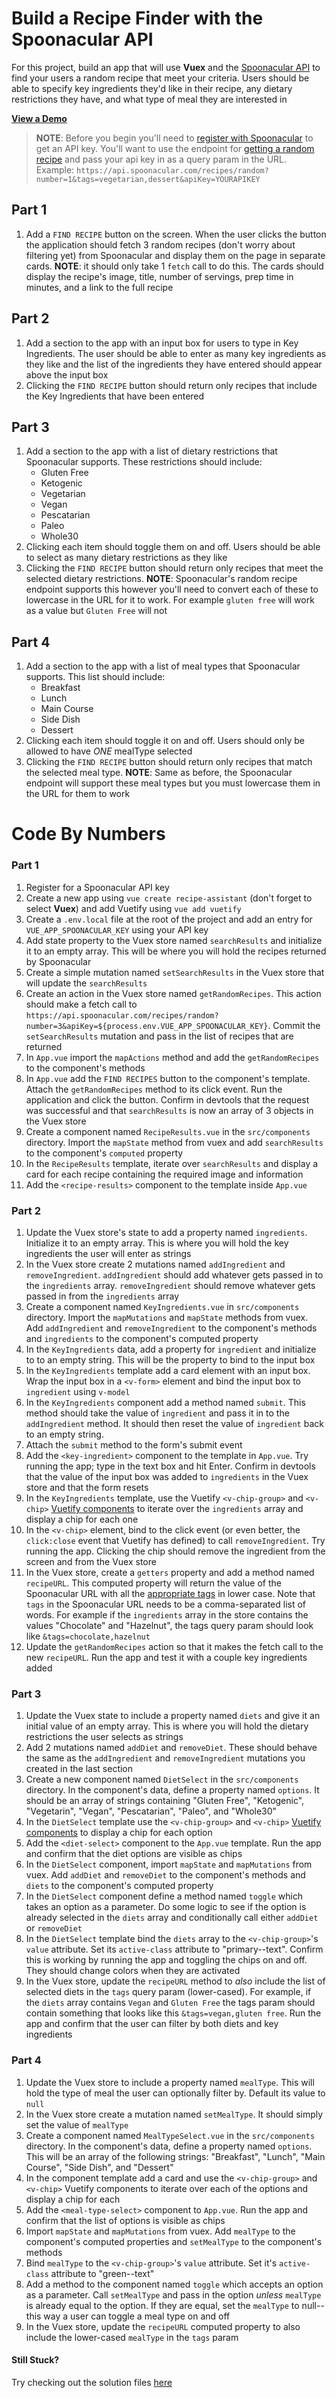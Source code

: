 # Build a Recipe Finder with the Spoonacular API

For this project, build an app that will use **Vuex** and the [Spoonacular API](https://spoonacular.com/food-api/) to find your users a random recipe that meet your criteria. Users should be able to specify key ingredients they'd like in their recipe, any dietary restrictions they have, and what type of meal they are interested in

[**View a Demo**](https://nss-vue-recipe-assistant.web.app/)

> **NOTE**: Before you begin you'll need to [register with Spoonacular](https://spoonacular.com/food-api/console#Dashboard) to get an API key. You'll want to use the endpoint for [getting a random recipe](https://spoonacular.com/food-api/docs#Get-Random-Recipes) and pass your api key in as a query param in the URL. Example: `https://api.spoonacular.com/recipes/random?number=1&tags=vegetarian,dessert&apiKey=YOURAPIKEY`

## Part 1

1. Add a `FIND RECIPE` button on the screen. When the user clicks the button the application should fetch 3 random recipes (don't worry about filtering yet) from Spoonacular and display them on the page in separate cards. **NOTE**: it should only take 1 `fetch` call to do this. The cards should display the recipe's image, title, number of servings, prep time in minutes, and a link to the full recipe

## Part 2

1. Add a section to the app with an input box for users to type in Key Ingredients. The user should be able to enter as many key ingredients as they like and the list of the ingredients they have entered should appear above the input box
1. Clicking the `FIND RECIPE` button should return only recipes that include the Key Ingredients that have been entered

## Part 3

1. Add a section to the app with a list of dietary restrictions that Spoonacular supports. These restrictions should include:
   - Gluten Free
   - Ketogenic
   - Vegetarian
   - Vegan
   - Pescatarian
   - Paleo
   - Whole30
1. Clicking each item should toggle them on and off. Users should be able to select as many dietary restrictions as they like
1. Clicking the `FIND RECIPE` button should return only recipes that meet the selected dietary restrictions. **NOTE**: Spoonacular's random recipe endpoint supports this however you'll need to convert each of these to lowercase in the URL for it to work. For example `gluten free` will work as a value but `Gluten Free` will not

## Part 4

1. Add a section to the app with a list of meal types that Spoonacular supports. This list should include:
   - Breakfast
   - Lunch
   - Main Course
   - Side Dish
   - Dessert
1. Clicking each item should toggle it on and off. Users should only be allowed to have _ONE_ mealType selected
1. Clicking the `FIND RECIPE` button should return only recipes that match the selected meal type. **NOTE**: Same as before, the Spoonacular endpoint will support these meal types but you must lowercase them in the URL for them to work

# Code By Numbers

### Part 1

1. Register for a Spoonacular API key
1. Create a new app using `vue create recipe-assistant` (don't forget to select **Vuex**) and add Vuetify using `vue add vuetify`
1. Create a `.env.local` file at the root of the project and add an entry for `VUE_APP_SPOONACULAR_KEY` using your API key
1. Add state property to the Vuex store named `searchResults` and initialize it to an empty array. This will be where you will hold the recipes returned by Spoonacular
1. Create a simple mutation named `setSearchResults` in the Vuex store that will update the `searchResults`
1. Create an action in the Vuex store named `getRandomRecipes`. This action should make a fetch call to `https://api.spoonacular.com/recipes/random?number=3&apiKey=${process.env.VUE_APP_SPOONACULAR_KEY}`. Commit the `setSearchResults` mutation and pass in the list of recipes that are returned
1. In `App.vue` import the `mapActions` method and add the `getRandomRecipes` to the component's methods
1. In `App.vue` add the `FIND RECIPES` button to the component's template. Attach the `getRandomRecipes` method to its click event. Run the application and click the button. Confirm in devtools that the request was successful and that `searchResults` is now an array of 3 objects in the Vuex store
1. Create a component named `RecipeResults.vue` in the `src/components` directory. Import the `mapState` method from vuex and add `searchResults` to the component's `computed` property
1. In the `RecipeResults` template, iterate over `searchResults` and display a card for each recipe containing the required image and information
1. Add the `<recipe-results>` component to the template inside `App.vue`

### Part 2

1. Update the Vuex store's state to add a property named `ingredients`. Initialize it to an empty array. This is where you will hold the key ingredients the user will enter as strings
1. In the Vuex store create 2 mutations named `addIngredient` and `removeIngredient`. `addIngredient` should add whatever gets passed in to the `ingredients` array. `removeIngredient` should remove whatever gets passed in from the `ingredients` array
1. Create a component named `KeyIngredients.vue` in `src/components` directory. Import the `mapMutations` and `mapState` methods from vuex. Add `addIngredient` and `removeIngredient` to the component's methods and `ingredients` to the component's computed property
1. In the `KeyIngredients` data, add a property for `ingredient` and initialize to to an empty string. This will be the property to bind to the input box
1. In the `KeyIngredients` template add a card element with an input box. Wrap the input box in a `<v-form>` element and bind the input box to `ingredient` using `v-model`
1. In the `KeyIngredients` component add a method named `submit`. This method should take the value of `ingredient` and pass it in to the `addIngredient` method. It should then reset the value of `ingredient` back to an empty string.
1. Attach the `submit` method to the form's submit event
1. Add the `<key-ingredient>` component to the template in `App.vue`. Try running the app; type in the text box and hit Enter. Confirm in devtools that the value of the input box was added to `ingredients` in the Vuex store and that the form resets
1. In the `KeyIngredients` template, use the Vuetify `<v-chip-group>` and `<v-chip>` [Vuetify components](https://vuetifyjs.com/en/components/chip-groups/) to iterate over the `ingredients` array and display a chip for each one
1. In the `<v-chip>` element, bind to the click event (or even better, the `click:close` event that Vuetify has defined) to call `removeIngredient`. Try running the app. Clicking the chip should remove the ingredient from the screen and from the Vuex store
1. In the Vuex store, create a `getters` property and add a method named `recipeURL`. This computed property will return the value of the Spoonacular URL with all the [appropriate tags](https://spoonacular.com/food-api/docs#Get-Random-Recipes) in lower case. Note that `tags` in the Spoonacular URL needs to be a comma-separated list of words. For example if the `ingredients` array in the store contains the values "Chocolate" and "Hazelnut", the tags query param should look like `&tags=chocolate,hazelnut`
1. Update the `getRandomRecipes` action so that it makes the fetch call to the new `recipeURL`. Run the app and test it with a couple key ingredients added

### Part 3

1. Update the Vuex state to include a property named `diets` and give it an initial value of an empty array. This is where you will hold the dietary restrictions the user selects as strings
1. Add 2 mutations named `addDiet` and `removeDiet`. These should behave the same as the `addIngredient` and `removeIngredient` mutations you created in the last section
1. Create a new component named `DietSelect` in the `src/components` directory. In the component's data, define a property named `options`. It should be an array of strings containing "Gluten Free", "Ketogenic", "Vegetarin", "Vegan", "Pescatarian", "Paleo", and "Whole30"
1. In the `DietSelect` template use the `<v-chip-group>` and `<v-chip>` [Vuetify components](https://vuetifyjs.com/en/components/chip-groups/) to display a chip for each option
1. Add the `<diet-select>` component to the `App.vue` template. Run the app and confirm that the diet options are visible as chips
1. In the `DietSelect` component, import `mapState` and `mapMutations` from vuex. Add `addDiet` and `removeDiet` to the component's methods and `diets` to the component's computed property
1. In the `DietSelect` component define a method named `toggle` which takes an option as a parameter. Do some logic to see if the option is already selected in the `diets` array and conditionally call either `addDiet` or `removeDiet`
1. In the `DietSelect` template bind the `diets` array to the `<v-chip-group>`'s `value` attribute. Set its `active-class` attribute to "primary--text". Confirm this is working by running the app and toggling the chips on and off. They should change colors when they are activated
1. In the Vuex store, update the `recipeURL` method to _also_ include the list of selected diets in the `tags` query param (lower-cased). For example, if the `diets` array contains `Vegan` and `Gluten Free` the tags param should contain something that looks like this `&tags=vegan,gluten free`. Run the app and confirm that the user can filter by both diets and key ingredients

### Part 4

1. Update the Vuex store to include a property named `mealType`. This will hold the type of meal the user can optionally filter by. Default its value to `null`
1. In the Vuex store create a mutation named `setMealType`. It should simply set the value of `mealType`
1. Create a component named `MealTypeSelect.vue` in the `src/components` directory. In the component's data, define a property named `options`. This will be an array of the following strings: "Breakfast", "Lunch", "Main Course", "Side Dish", and "Dessert"
1. In the component template add a card and use the `<v-chip-group>` and `<v-chip>` Vuetify components to iterate over each of the options and display a chip for each
1. Add the `<meal-type-select>` component to `App.vue`. Run the app and confirm that the list of options is visible as chips
1. Import `mapState` and `mapMutations` from vuex. Add `mealType` to the component's computed properties and `setMealType` to the component's methods
1. Bind `mealType` to the `<v-chip-group>`'s `value` attribute. Set it's `active-class` attribute to "green--text"
1. Add a method to the component named `toggle` which accepts an option as a parameter. Call `setMealType` and pass in the option _unless_ `mealType` is already equal to the option. If they are equal, set the `mealType` to null--this way a user can toggle a meal type on and off
1. In the Vuex store, update the `recipeURL` computed property to also include the lower-cased `mealType` in the `tags` param

#### Still Stuck?

Try checking out the solution files [here](https://github.com/NSS-Vue-Workshop/Recipe-Assistant)
